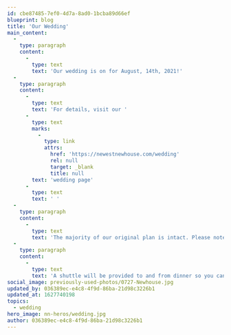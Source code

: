```yaml
---
id: cbe87485-7ef0-4d7a-8ad0-1bcba89d66ef
blueprint: blog
title: 'Our Wedding'
main_content:
  -
    type: paragraph
    content:
      -
        type: text
        text: 'Our wedding is on for August, 14th, 2021!'
  -
    type: paragraph
    content:
      -
        type: text
        text: 'For details, visit our '
      -
        type: text
        marks:
          -
            type: link
            attrs:
              href: 'https://newestnewhouse.com/wedding'
              rel: null
              target: _blank
              title: null
        text: 'wedding page'
      -
        type: text
        text: ' '
  -
    type: paragraph
    content:
      -
        type: text
        text: 'The majority of our original plan is intact. Please note due to Hotel Lincoln being fully booked on our date, we are now recommending Claridge House for our guests. '
  -
    type: paragraph
    content:
      -
        type: text
        text: 'A shuttle will be provided to and from dinner so you can park near the conservatory.'
social_image: previously-used-photos/0727-Newhouse.jpg
updated_by: 036389ec-e4c8-4f9d-86ba-21d98c3226b1
updated_at: 1627740198
topics:
  - wedding
hero_image: nn-heros/wedding.jpg
author: 036389ec-e4c8-4f9d-86ba-21d98c3226b1
---
```

